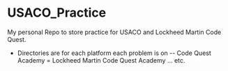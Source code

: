 # USACO_Practice

My personal Repo to store practice for USACO and Lockheed Martin Code Quest.
- Directories are for each platform each problem is on
-- Code Quest Academy = Lockheed Martin Code Quest Academy
  ... etc.
